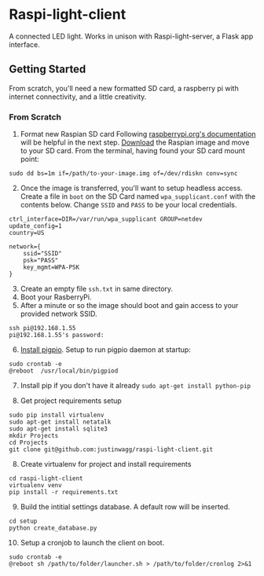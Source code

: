 # Raspi-light-client

A connected LED light. Works in unison with Raspi-light-server, a Flask app interface.

## Getting Started
From scratch, you'll need a new formatted SD card, a raspberry pi with internet connectivity, and a little creativity.

### From Scratch
1. Format new Raspian SD card 
Following [raspberrypi.org's documentation]( https://www.raspberrypi.org/documentation/installation/installing-images/mac.md) will be helpful in the next step. 
[Download](https://www.raspberrypi.org/downloads/raspbian/) the Raspian image and move to your SD card. From the terminal, having found your SD card mount point:
```
sudo dd bs=1m if=/path/to-your-image.img of=/dev/rdiskn conv=sync
```

2. Once the image is transferred, you'll want to setup headless access. Create a file in `boot` on the SD Card named `wpa_supplicant.conf` with the contents below. Change `SSID` and `PASS` to be your local credentials. 
	
```
ctrl_interface=DIR=/var/run/wpa_supplicant GROUP=netdev
update_config=1
country=US
```
```
network={
	ssid="SSID"
	psk="PASS"
	key_mgmt=WPA-PSK
}
```

3. Create an empty file `ssh.txt` in same directory.
4. Boot your RasberryPi.
5. After a minute or so the image should boot and gain access to your provided network SSID.

```
ssh pi@192.168.1.55
pi@192.168.1.55's password:
```
6. [Install pigpio](http://abyz.me.uk/rpi/pigpio/download.html). Setup to run pigpio daemon at startup:

```
sudo crontab -e
@reboot  /usr/local/bin/pigpiod
```

7. Install pip if you don't have it already
`sudo apt-get install python-pip`

7. Get project requirements setup

```
sudo pip install virtualenv
sudo apt-get install netatalk
sudo apt-get install sqlite3
mkdir Projects
cd Projects
git clone git@github.com:justinwagg/raspi-light-client.git
```

8. Create virtualenv for project and install requirements
	
```
cd raspi-light-client
virtualenv venv
pip install -r requirements.txt
```

9. Build the intitial settings database. A default row will be inserted.

```
cd setup
python create_database.py
```

10. Setup a cronjob to launch the client on boot. 

```
sudo crontab -e
@reboot sh /path/to/folder/launcher.sh > /path/to/folder/cronlog 2>&1
```
